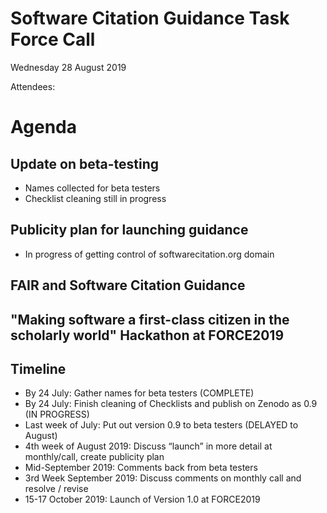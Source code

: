 # Software Citation Guidance Task Force Call
Wednesday 28 August 2019

Attendees:

# Agenda

## Update on beta-testing

- Names collected for beta testers
- Checklist cleaning still in progress

## Publicity plan for launching guidance

- In progress of getting control of softwarecitation.org domain

## FAIR and Software Citation Guidance

## "Making software a first-class citizen in the scholarly world" Hackathon at FORCE2019



## Timeline

- By 24 July: Gather names for beta testers (COMPLETE)
- By 24 July: Finish cleaning of Checklists and publish on Zenodo as 0.9 (IN PROGRESS)
- Last week of July: Put out version 0.9 to beta testers (DELAYED to August) 
- 4th week of August 2019: Discuss “launch” in more detail at monthly/call, create publicity plan
- Mid-September 2019: Comments back from beta testers
- 3rd Week September 2019: Discuss comments on monthly call and resolve / revise
- 15-17 October 2019: Launch of Version 1.0 at FORCE2019
